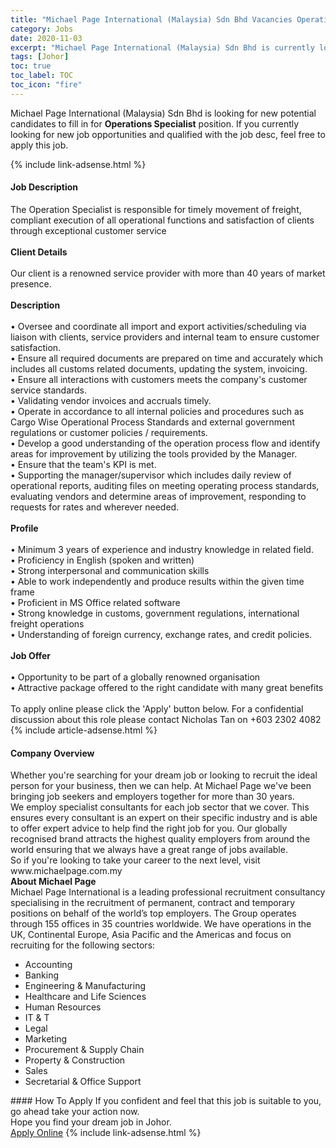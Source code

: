 ```yaml
---
title: "Michael Page International (Malaysia) Sdn Bhd Vacancies Operations Specialist" 
category: Jobs 
date: 2020-11-03 
excerpt: "Michael Page International (Malaysia) Sdn Bhd is currently looking for suitable person to fill in the Operations Specialist which positioned at Johor" 
tags: [Johor] 
toc: true 
toc_label: TOC 
toc_icon: "fire" 
--- 
```


<p>Michael Page International (Malaysia) Sdn Bhd is looking for new potential candidates to fill in for <b>Operations Specialist</b> position. If you currently looking for new job opportunities and qualified with the job desc, feel free to apply this job.
</p>{% include link-adsense.html %} 
<div><div><h4>Job Description</h4></div><div><div><span><div><div>The Operation Specialist is responsible for timely movement of freight, compliant execution of all operational functions and satisfaction of clients through exceptional customer service</div><div><br><strong>Client Details</strong></div><div><br>Our client is a renowned service provider with more than 40 years of market presence.</div><div><br><strong>Description</strong></div><div><br>&#8226; Oversee and coordinate all import and export activities/scheduling via liaison with clients, service providers and internal team to ensure customer satisfaction.<br>&#8226; Ensure all required documents are prepared on time and accurately which includes all customs related documents, updating the system, invoicing.<br>&#8226; Ensure all interactions with customers meets the company's customer service standards.<br>&#8226; Validating vendor invoices and accruals timely.<br>&#8226; Operate in accordance to all internal policies and procedures such as Cargo Wise Operational Process Standards and external government regulations or customer policies / requirements.<br>&#8226; Develop a good understanding of the operation process flow and identify areas for improvement by utilizing the tools provided by the Manager.<br>&#8226; Ensure that the team's KPI is met.<br>&#8226; Supporting the manager/supervisor which includes daily review of operational reports, auditing files on meeting operating process standards, evaluating vendors and determine areas of improvement, responding to requests for rates and wherever needed.</div><div><br><strong>Profile</strong></div><div><br>&#8226; Minimum 3 years of experience and industry knowledge in related field.<br>&#8226; Proficiency in English (spoken and written)<br>&#8226; Strong interpersonal and communication skills<br>&#8226; Able to work independently and produce results within the given time frame<br>&#8226; Proficient in MS Office related software<br>&#8226; Strong knowledge in customs, government regulations, international freight operations<br>&#8226; Understanding of foreign currency, exchange rates, and credit policies.</div><div><br><strong>Job Offer</strong></div><div><br>&#8226; Opportunity to be part of a globally renowned organisation<br>&#8226; Attractive package offered to the right candidate with many great benefits</div><div><br>To apply online please click the 'Apply' button below. For a confidential discussion about this role please contact Nicholas Tan on +603 2302 4082</div></div></span></div></div></div> 
{% include article-adsense.html %} 
<div><div><h4>Company Overview</h4></div><div><div><span><div><div><div>Whether you're searching for your dream job or looking to recruit the ideal person for your business, then we can help. At Michael Page we've been bringing job seekers and employers together for more than 30 years.</div><div><div>We employ specialist consultants for each job sector that we cover. This ensures every consultant is an expert on their specific industry and is able to offer expert advice to help find the right job for you. Our globally recognised brand attracts the highest quality employers from around the world ensuring that we always have a great range of jobs available.</div><div>So if you're looking to take your career to the next level, visit www.michaelpage.com.my</div><div><strong>About Michael Page</strong></div><div>Michael Page International is a leading professional recruitment consultancy specialising in the recruitment of permanent, contract and temporary positions on behalf of the world&#8217;s top employers. The Group operates through 155 offices in 35 countries worldwide. We have operations in the UK, Continental Europe, Asia Pacific and the Americas and focus on recruiting for the following sectors:<div><ul><li>Accounting</li><li>Banking</li><li>Engineering &amp; Manufacturing</li><li>Healthcare and Life Sciences</li><li>Human Resources</li><li>IT &amp; T</li><li>Legal</li><li>Marketing</li><li>Procurement &amp; Supply Chain</li><li>Property &amp; Construction&#160;</li><li>Sales</li><li>Secretarial &amp; Office Support</li></ul></div></div></div></div></div></span></div></div></div> 
#### How To Apply 
If you confident and feel that this job is suitable to you, go ahead take your action now. <br/> 
Hope you find your dream job in Johor. <br/> 
<a href="https://www.jobstreet.com.my/en/job/operations-specialist-4416216?jobId=jobstreet-my-job-4416216&sectionRank=28&token=0~a6e619a8-d72b-4379-aaa4-1ff499d46496&fr=SRP%20View%20In%20New%20Ta" class="btn btn--info" target="_blank" rel="nofollow noopenner">Apply Online</a> 
{% include link-adsense.html %} 